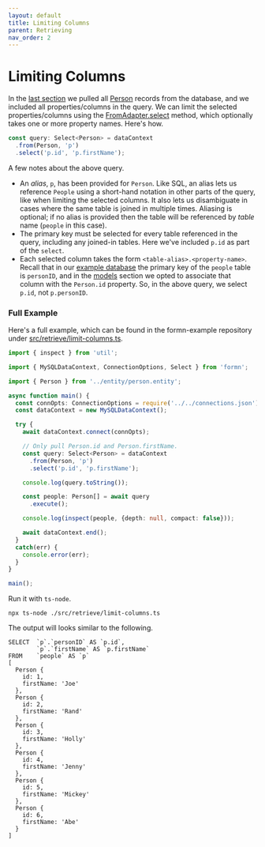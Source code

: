 ```yaml
---
layout: default
title: Limiting Columns
parent: Retrieving
nav_order: 2
---
```


# Limiting Columns

In the [last section](./basic-retrieval.html) we pulled all 
[Person](https://github.com/benbotto/formn-example/blob/1.5.0/src/entity/person.entity.ts)
records from the database, and we included all properties/columns in the query.  We can
limit the selected properties/columns using the
[FromAdapter.select](../../api-doc/latest/classes/fromadapter.html#select)
method, which optionally takes one or more property names.  Here's how.

```typescript
const query: Select<Person> = dataContext
  .from(Person, 'p')
  .select('p.id', 'p.firstName');
```

A few notes about the above query.

* An _alias_, `p`, has been provided for `Person`.  Like SQL, an alias lets us
  reference `People` using a short-hand notation in other parts of the query,
  like when limiting the selected columns.  It also lets us disambiguate in
  cases where the same table is joined in multiple times.  Aliasing is
  optional; if no alias is provided then the table will be referenced by
  _table_ name (`people` in this case).
* The primary key must be selected for every table referenced in the query,
  including any joined-in tables.  Here we've included `p.id` as part of the
  `select`.
* Each selected column takes the form `<table-alias>.<property-name>`.  Recall
  that in our [example
  database](../getting-started/tutorial-database-setup.html) the primary key of
  the `people` table is `personID`, and in the
  [models](../models/basic-model-decorators.html) section we opted to associate
  that column with the `Person.id` property.  So, in the above query, we select
  `p.id`, not `p.personID`.

### Full Example

Here's a full example, which can be found in the formn-example repository under
[src/retrieve/limit-columns.ts](https://github.com/benbotto/formn-example/blob/1.5.0/src/retrieve/limit-columns.ts).

```typescript
import { inspect } from 'util';

import { MySQLDataContext, ConnectionOptions, Select } from 'formn';

import { Person } from '../entity/person.entity';

async function main() {
  const connOpts: ConnectionOptions = require('../../connections.json');
  const dataContext = new MySQLDataContext();

  try {
    await dataContext.connect(connOpts);

    // Only pull Person.id and Person.firstName.
    const query: Select<Person> = dataContext
      .from(Person, 'p')
      .select('p.id', 'p.firstName');

    console.log(query.toString());

    const people: Person[] = await query
      .execute();

    console.log(inspect(people, {depth: null, compact: false}));

    await dataContext.end();
  }
  catch(err) {
    console.error(err);
  }
}

main();
```

Run it with `ts-node`.

```
npx ts-node ./src/retrieve/limit-columns.ts
```

The output will looks similar to the following.

```
SELECT  `p`.`personID` AS `p.id`,
        `p`.`firstName` AS `p.firstName`
FROM    `people` AS `p`
[
  Person {
    id: 1,
    firstName: 'Joe'
  },
  Person {
    id: 2,
    firstName: 'Rand'
  },
  Person {
    id: 3,
    firstName: 'Holly'
  },
  Person {
    id: 4,
    firstName: 'Jenny'
  },
  Person {
    id: 5,
    firstName: 'Mickey'
  },
  Person {
    id: 6,
    firstName: 'Abe'
  }
]
```
